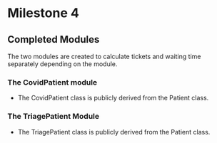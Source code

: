 # Milestone 4

## Completed Modules
The two modules are created to calculate tickets and waiting time separately depending on the module.

### The CovidPatient module
- The CovidPatient class is publicly derived from the Patient class.

### The TriagePatient Module
- The TriagePatient class is publicly derived from the Patient class.
